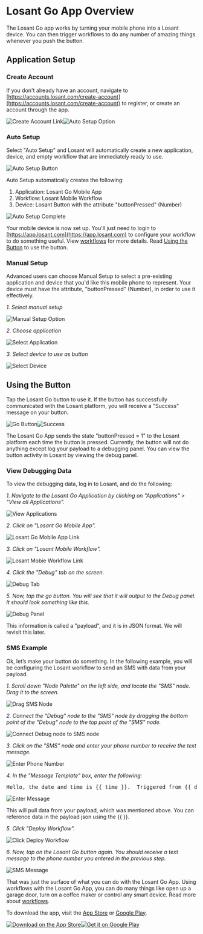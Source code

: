 # Losant Go App Overview

The Losant Go app works by turning your mobile phone into a Losant device. You can then trigger workflows to do any number of amazing things whenever you push the button.

## Application Setup

### Create Account

If you don't already have an account, navigate to [https://accounts.losant.com/create-account](https://accounts.losant.com/create-account) to register, or create an account through the app.

<div class="slim-image-container"><img src="/images/losant-go/sign-up-link.png" alt="Create Account Link" title="Create Account Link" /><img src="/images/losant-go/sign-up-screen.png" alt="Auto Setup Option" title="Auto Setup Option" /></div>

### Auto Setup

Select "Auto Setup" and Losant will automatically create a new application, device, and empty workflow that are immediately ready to use.

<div class="slim-image-container"><img src="/images/losant-go/auto-setup-button.png" alt="Auto Setup Button" title="Auto Setup Button" /></div>

Auto Setup automatically creates the following:

1. Application: Losant Go Mobile App
2. Workflow: Losant Mobile Workflow
3. Device: Losant Button with the attribute "buttonPressed" (Number)

<div class="slim-image-container"><img src="/images/losant-go/auto-setup-complete.png" alt="Auto Setup Complete" title="Auto Setup Complete" /></div>

Your mobile device is now set up. You'll just need to login to [https://app.losant.com](https://app.losant.com) to configure your workflow to do something useful.  View [workflows](/workflows/overview/) for more details.  Read [Using the Button](#using-the-button) to use the button.

### Manual Setup

Advanced users can choose Manual Setup to select a pre-existing application and device that you'd like this mobile phone to represent. Your device must have the attribute, "buttonPressed" (Number), in order to use it effectively.

*1. Select manual setup*

<div class="slim-image-container"><img src="/images/losant-go/manual-setup-link.png" alt="Manual Setup Option" title="Manual Setup Option" /></div>

*2. Choose application*

<div class="slim-image-container"><img src="/images/losant-go/select-application.png" alt="Select Application" title="Select Application" /></div>

*3. Select device to use as button*

<div class="slim-image-container"><img src="/images/losant-go/select-device.png" alt="Select Device" title="Select Device" /></div>

## Using the Button

Tap the Losant Go button to use it.  If the button has successfully communicated with the Losant platform, you will receive a "Success" message on your button.

<div class="slim-image-container"><img src="/images/losant-go/go-button.png" alt="Go Button" title="Go Button" /><img src="/images/losant-go/go-button-success.png" alt="Success" title="Success" /></div>

The Losant Go App sends the state "buttonPressed = 1" to the Losant platform each time the button is pressed.  Currently, the button will not do anything except log your payload to a debugging panel. You can view the button activity in Losant by viewing the debug panel.

### View Debugging Data

To view the debugging data, log in to Losant, and do the following:

*1. Navigate to the Losant Go Application by clicking on "Applications" > "View all Applications".*

![View Applications](/images/losant-go/view-applications.png "View Applications")

*2. Click on "Losant Go Mobile App".*

![Losant Go Mobile App Link](/images/losant-go/losant-go-app-link.png "Losant Go Mobile App Link")

*3. Click on "Losant Mobile Workflow".*

![Losant Mobie Workflow Link](/images/losant-go/losant-mobile-workflow-link.png "Losant Mobie Workflow Link")

*4. Click the "Debug" tab on the screen.*

![Debug Tab](/images/losant-go/debug-tab.png "Debug Tab")

*5. Now, tap the go button.  You will see that it will output to the Debug panel.  It should look something like this.*

![Debug Panel](/images/losant-go/debug-panel.png "Debug Panel")

This information is called a "payload", and it is in JSON format.  We will revisit this later.

### SMS Example

Ok, let’s make your button do something.  In the following example, you will be configuring the Losant workflow to send an SMS with data from your payload.

*1. Scroll down "Node Palette" on the left side, and locate the "SMS" node. Drag it to the screen.*

![Drag SMS Node](/images/losant-go/drag-sms-node.png "Drag SMS Node")

*2. Connect the "Debug" node to the "SMS" node by dragging the bottom point of the "Debug" node to the top point of the "SMS" node.*

![Connect Debug node to SMS node](/images/losant-go/connect-debug-sms.png "Connect Debug node to SMS node")

*3. Click on the "SMS" node and enter your phone number to receive the text message.*

![Enter Phone Number](/images/losant-go/enter-phone-number.png "Enter Phone Number")

*4. In the "Message Template" box, enter the following:*

<pre>Hello, the date and time is {{ time }}.  Triggered from {{ deviceName }}.</pre>

![Enter Message](/images/losant-go/enter-message.png "Enter Message")

This will pull data from your payload, which was mentioned above.  You can reference data in the payload json using the {{ }}.

*5. Click "Deploy Workflow".*

![Click Deploy Workflow](/images/losant-go/deploy-workflow.png "Click Deploy Workflow")

*6. Now, tap on the Losant Go button again.  You should receive a text message to the phone number you entered in the previous step.*

<div class="slim-image-container"><img src="/images/losant-go/sms-message.png" alt="SMS Message" title="SMS Message" /></div>

That was just the surface of what you can do with the Losant Go App.  Using workflows with the Losant Go App, you can do many things like open up a garage door, turn on a coffee maker or control any smart device.  Read more about [workflows](/workflows/overview/).


To download the app, visit the [App Store](https://itunes.apple.com/us/app/losant-go/id1112244753?mt=8
) or [Google Play](https://play.google.com/store/apps/details?id=com.losant.go&hl=en).

<div class="badge-image-container"><a href="https://itunes.apple.com/us/app/losant-go/id1112244753?mt=8"><img src="/images/losant-go/app-store-badge.png" alt="Download on the App Store" title="Download on the App Store" /></a><a href="https://play.google.com/store/apps/details?id=com.losant.go&hl=en"><img src="/images/losant-go/google-play-badge.png" alt="Get it on Google Play" title="Get it on Google Play" /></a></div>
